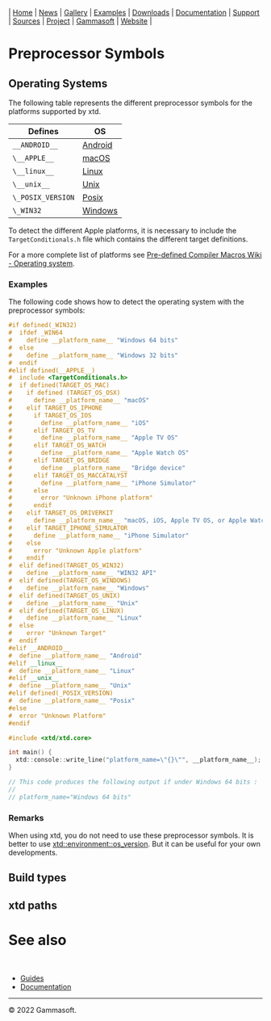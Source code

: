 | [Home](home.md) | [News](news.md) | [Gallery](gallery.md) | [Examples](examples.md) | [Downloads](downloads.md) | [Documentation](documentation.md) | [Support](support.md) | [Sources](https://github.com/gammasoft71/xtd) | [Project](https://sourceforge.net/projects/xtdpro/) | [Gammasoft](gammasoft.md) | [Website](https://gammasoft71.wixsite.com/xtdpro) |

# Preprocessor Symbols

## Operating Systems

The following table represents the different preprocessor symbols for the platforms supported by xtd.

| Defines           | OS                                                                     |
|-------------------|------------------------------------------------------------------------|
| `__ANDROID__`     | [Android](http://en.wikipedia.org/wiki/Android_%28operating_system%29) |
| `\__APPLE__`      | [macOS](http://en.wikipedia.org/wiki/Mac_OS)                           |
| `\__linux__`      | [Linux](http://en.wikipedia.org/wiki/Linux_kernel)                     |
| `\__unix__`       | [Unix](http://en.wikipedia.org/wiki/unix)                              |
| `\_POSIX_VERSION` | [Posix](http://en.wikipedia.org/wiki/posix)                            |
| `\_WIN32`         | [Windows](http://en.wikipedia.org/wiki/Category:Microsoft_Windows)     |

To detect the different Apple platforms, it is necessary to include the `TargetConditionals.h` file which contains the different target definitions.

For a more complete list of platforms see [Pre-defined Compiler Macros Wiki - Operating system](https://sourceforge.net/p/predef/wiki/OperatingSystems/).

### Examples

The following code shows how to detect the operating system with the preprocessor symbols:

```c++
#if defined(_WIN32)
#  ifdef _WIN64
#    define __platform_name__ "Windows 64 bits"
#  else
#    define __platform_name__ "Windows 32 bits"
#  endif
#elif defined(__APPLE__)
#  include <TargetConditionals.h>
#  if defined(TARGET_OS_MAC)
#    if defined (TARGET_OS_OSX)
#      define __platform_name__ "macOS"
#    elif TARGET_OS_IPHONE
#      if TARGET_OS_IOS
#        define __platform_name__ "iOS"
#      elif TARGET_OS_TV
#        define __platform_name__ "Apple TV OS"
#      elif TARGET_OS_WATCH
#        define __platform_name__ "Apple Watch OS"
#      elif TARGET_OS_BRIDGE
#        define __platform_name__ "Bridge device"
#      elif TARGET_OS_MACCATALYST
#        define __platform_name__ "iPhone Simulator"
#      else
#        error "Unknown iPhone platform"
#      endif
#    elif TARGET_OS_DRIVERKIT
#      define __platform_name__ "macOS, iOS, Apple TV OS, or Apple Watch OS"
#    elif TARGET_IPHONE_SIMULATOR
#      define __platform_name__ "iPhone Simulator"
#    else
#      error "Unknown Apple platform"
#    endif
#  elif defined(TARGET_OS_WIN32)
#    define __platform_name__ "WIN32 API"
#  elif defined(TARGET_OS_WINDOWS)
#    define __platform_name__ "Windows"
#  elif defined(TARGET_OS_UNIX)
#    define __platform_name__ "Unix"
#  elif defined(TARGET_OS_LINUX)
#    define __platform_name__ "Linux"
#  else
#    error "Unknown Target"
#  endif
#elif __ANDROID__
#  define __platform_name__ "Android"
#elif __linux__
#  define __platform_name__ "Linux"
#elif __unix__
#  define __platform_name__ "Unix"
#elif defined(_POSIX_VERSION)
#  define __platform_name__ "Posix"
#else
#  error "Unknown Platform"
#endif

#include <xtd/xtd.core>

int main() {
  xtd::console::write_line("platform_name=\"{}\"", __platform_name__);
}

// This code produces the following output if under Windows 64 bits :
//
// platform_name="Windows 64 bits"
```

### Remarks

When using xtd, you do not need to use these preprocessor symbols.
It is better to use [xtd::environment::os_version](https://codedocs.xyz/gammasoft71/xtd/classxtd_1_1environment.html#a7eb460253deb58efb3bfdfbb71904119).
But it can be useful for your own developments.

## Build types

## xtd paths

# See also
​
* [Guides](guides.md)
* [Documentation](documentation.md)

______________________________________________________________________________________________

© 2022 Gammasoft.
